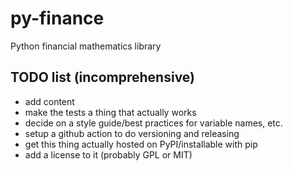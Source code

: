 # py-finance
Python financial mathematics library

## TODO list (incomprehensive)
- add content
- make the tests a thing that actually works
- decide on a style guide/best practices for variable names, etc.
- setup a github action to do versioning and releasing
- get this thing actually hosted on PyPI/installable with pip
- add a license to it (probably GPL or MIT)
